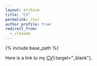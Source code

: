 ```yaml
---
layout: archive
title: "CV"
permalink: /cv/
author_profile: true
redirect_from:
  - /resume
---
```


{% include base_path %}

Here is a link to my [CV](https://drive.google.com/file/d/15TUxDjZJuEimYwaTumSPB8R6B_6VGWeL/view){:target="_blank"}.
